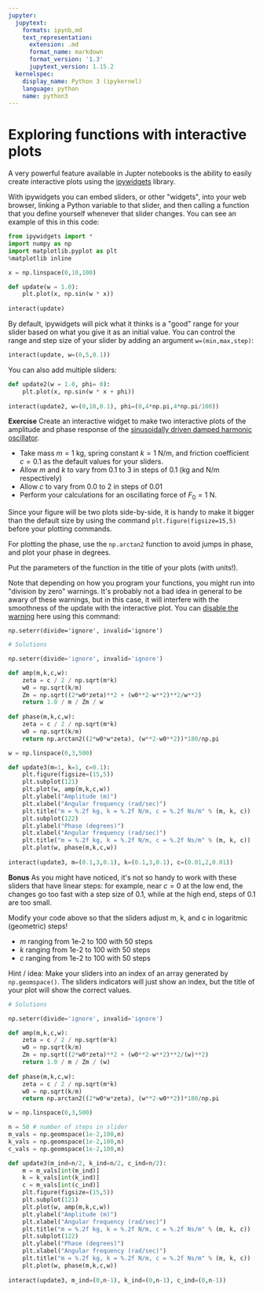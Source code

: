 ```yaml
---
jupyter:
  jupytext:
    formats: ipynb,md
    text_representation:
      extension: .md
      format_name: markdown
      format_version: '1.3'
      jupytext_version: 1.15.2
  kernelspec:
    display_name: Python 3 (ipykernel)
    language: python
    name: python3
---
```


# Exploring functions with interactive plots

A very powerful feature available in Jupter notebooks is the ability to easily create interactive plots using the <a href=https://ipywidgets.readthedocs.io/en/stable/examples/Using%20Interact.html>ipywidgets</a> library.

With ipywidgets you can embed sliders, or other "widgets", into your web browser, linking a Python variable to that slider, and then calling a function that you define yourself whenever that slider changes. You can see an example of this in this code:

```python
from ipywidgets import *
import numpy as np
import matplotlib.pyplot as plt
%matplotlib inline

x = np.linspace(0,10,100)

def update(w = 1.0):
    plt.plot(x, np.sin(w * x))
    
interact(update)
```

By default, ipywidgets will pick what it thinks is a "good" range for your slider based on what you give it as an initial value. You can control the range and step size of your slider by adding an argument `w=(min,max,step)`:

```python
interact(update, w=(0,5,0.1))
```

You can also add multiple sliders: 

```python
def update2(w = 1.0, phi= 0):
    plt.plot(x, np.sin(w * x + phi))
    
interact(update2, w=(0,10,0.1), phi=(0,4*np.pi,4*np.pi/100))
```

**Exercise** Create an interactive widget to make two interactive plots of the amplitude and phase response of the <a href=https://en.wikipedia.org/wiki/Harmonic_oscillator#Sinusoidal_driving_force>sinusoidally driven damped harmonic oscillator</a>.

* Take mass $m = 1$ kg, spring constant $k = 1$ N/m, and friction coefficient $c = 0.1$ as the default values for your sliders. 
* Allow $m$ and $k$ to vary from 0.1 to 3 in steps of 0.1 (kg and N/m respectively)
* Allow $c$ to vary from 0.0 to 2 in steps of 0.01
* Perform your calculations for an oscillating force of $F_0 = 1$ N.

Since your figure will be two plots side-by-side, it is handy to make it bigger than the default size by using the command `plt.figure(figsize=15,5)` before your plotting commands.

For plotting the phase, use the `np.arctan2` function to avoid jumps in phase, and plot your phase in degrees.

Put the parameters of the function in the title of your plots (with units!).

Note that depending on how you program your functions, you might run into "division by zero" warnings. It's probably not a bad idea in general to be awary of these warnings, but in this case, it will interfere with the smoothness of the update with the interactive plot. You can <a href=https://stackoverflow.com/questions/29950557/ignore-divide-by-0-warning-in-numpy>disable the warning</a> here using this command:

```
np.seterr(divide='ignore', invalid='ignore')
```

```python
# Solutions 

np.seterr(divide='ignore', invalid='ignore')

def amp(m,k,c,w):
    zeta = c / 2 / np.sqrt(m*k)
    w0 = np.sqrt(k/m)
    Zm = np.sqrt((2*w0*zeta)**2 + (w0**2-w**2)**2/w**2)
    return 1.0 / m / Zm / w
    
def phase(m,k,c,w):
    zeta = c / 2 / np.sqrt(m*k)
    w0 = np.sqrt(k/m)
    return np.arctan2((2*w0*w*zeta), (w**2-w0**2))*180/np.pi

w = np.linspace(0,3,500)

def update3(m=1, k=1, c=0.1):
    plt.figure(figsize=(15,5))
    plt.subplot(121)
    plt.plot(w, amp(m,k,c,w))
    plt.ylabel("Amplitude (m)")
    plt.xlabel("Angular frequency (rad/sec)")
    plt.title("m = %.2f kg, k = %.2f N/m, c = %.2f Ns/m" % (m, k, c))
    plt.subplot(122)
    plt.ylabel("Phase (degrees)")
    plt.xlabel("Angular frequency (rad/sec)")
    plt.title("m = %.2f kg, k = %.2f N/m, c = %.2f Ns/m" % (m, k, c))
    plt.plot(w, phase(m,k,c,w))
    
interact(update3, m=(0.1,3,0.1), k=(0.1,3,0.1), c=(0.01,2,0.01))
```

**Bonus** As you might have noticed, it's not so handy to work with these sliders that have linear steps: for example, near $c = 0$ at the low end, the changes go too fast with a step size of 0.1, while at the high end, steps of 0.1 are too small. 

Modify your code above so that the sliders adjust m, k, and c in logaritmic (geometric) steps!

* $m$ ranging from 1e-2 to 100 with 50 steps
* $k$ ranging from 1e-2 to 100 with 50 steps
* $c$ ranging from 1e-2 to 100 with 50 steps

Hint / idea: Make your sliders into an index of an array generated by ```np.geomspace()```. The sliders indicators will just show an index, but the title of your plot will show the correct values. 


```python
# Solutions 

np.seterr(divide='ignore', invalid='ignore')

def amp(m,k,c,w):
    zeta = c / 2 / np.sqrt(m*k)
    w0 = np.sqrt(k/m)
    Zm = np.sqrt((2*w0*zeta)**2 + (w0**2-w**2)**2/(w)**2)
    return 1.0 / m / Zm / (w)
    
def phase(m,k,c,w):
    zeta = c / 2 / np.sqrt(m*k)
    w0 = np.sqrt(k/m)
    return np.arctan2((2*w0*w*zeta), (w**2-w0**2))*180/np.pi

w = np.linspace(0,3,500)

n = 50 # number of steps in slider
m_vals = np.geomspace(1e-2,100,n)
k_vals = np.geomspace(1e-2,100,n)
c_vals = np.geomspace(1e-2,100,n)

def update3(m_ind=n/2, k_ind=n/2, c_ind=n/2):
    m = m_vals[int(m_ind)] 
    k = k_vals[int(k_ind)] 
    c = m_vals[int(c_ind)] 
    plt.figure(figsize=(15,5))
    plt.subplot(121)
    plt.plot(w, amp(m,k,c,w))
    plt.ylabel("Amplitude (m)")
    plt.xlabel("Angular frequency (rad/sec)")
    plt.title("m = %.2f kg, k = %.2f N/m, c = %.2f Ns/m" % (m, k, c))
    plt.subplot(122)
    plt.ylabel("Phase (degrees)")
    plt.xlabel("Angular frequency (rad/sec)")
    plt.title("m = %.2f kg, k = %.2f N/m, c = %.2f Ns/m" % (m, k, c))
    plt.plot(w, phase(m,k,c,w))
    
interact(update3, m_ind=(0,n-1), k_ind=(0,n-1), c_ind=(0,n-1))
```
